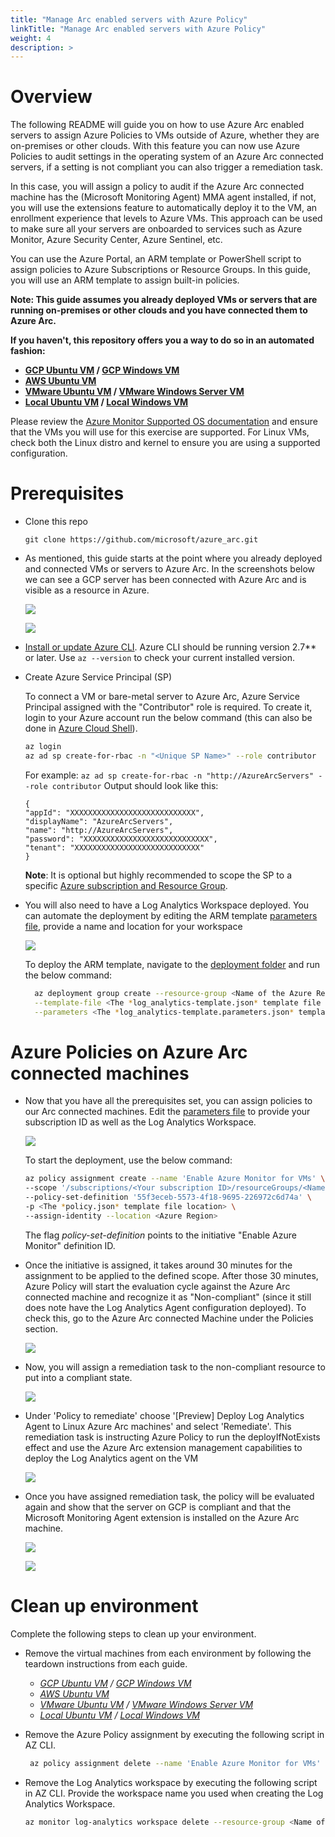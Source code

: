 ```yaml
---
title: "Manage Arc enabled servers with Azure Policy"
linkTitle: "Manage Arc enabled servers with Azure Policy"
weight: 4
description: >
---
```


# Overview

The following README will guide you on how to use Azure Arc enabled servers to assign Azure Policies to VMs outside of Azure, whether they are on-premises or other clouds. With this feature you can now use Azure Policies to audit settings in the operating system of an Azure Arc connected servers, if a setting is not compliant you can also trigger a remediation task. 

In this case, you will assign a policy to audit if the Azure Arc connected machine has the (Microsoft Monitoring Agent) MMA agent installed, if not, you will use the extensions feature to automatically deploy it to the VM, an enrollment experience that levels to Azure VMs. This approach can be used to make sure all your servers are onboarded to services such as Azure Monitor, Azure Security Center, Azure Sentinel, etc. 

You can use the Azure Portal, an ARM template or PowerShell script to assign policies to Azure Subscriptions or Resource Groups. In this guide, you will use an ARM template to assign built-in policies. 

**Note: This guide assumes you already deployed VMs or servers that are running on-premises or other clouds and you have connected them to Azure Arc.**

**If you haven't, this repository offers you a way to do so in an automated fashion:**
- **[GCP Ubuntu VM](../../gcp/gcp_terraform_ubuntu/) / [GCP Windows VM](../../gcp/gcp_terraform_windows)**
- **[AWS Ubuntu VM](../../aws/aws_terraform_ubuntu/)**
- **[VMware Ubuntu VM](../../vmware/vmware_terraform_ubuntu/) / [VMware Windows Server VM](../../vmware/vmware_terraform_winsrv)**
- **[Local Ubuntu VM](../../vagrant/local_vagrant_ubuntu/) / [Local Windows VM](../../vagrant/local_vagrant_windows)**

Please review the [Azure Monitor Supported OS documentation](https://docs.microsoft.com/en-us/azure/azure-monitor/insights/vminsights-enable-overview#supported-operating-systems) and ensure that the VMs you will use for this exercise are supported. For Linux VMs, check both the Linux distro and kernel to ensure you are using a supported configuration.


# Prerequisites

* Clone this repo

    ```terminal
    git clone https://github.com/microsoft/azure_arc.git
    ```

* As mentioned, this guide starts at the point where you already deployed and connected VMs or servers to Azure Arc. In the screenshots below we can see a GCP server has been connected with Azure Arc and is visible as a resource in Azure.

    ![](./01.png)

    ![](./02.png)

  
* [Install or update Azure CLI](https://docs.microsoft.com/en-us/cli/azure/install-azure-cli?view=azure-cli-latest). Azure CLI should be running version 2.7** or later. Use ```az --version``` to check your current installed version.

* Create Azure Service Principal (SP)   

    To connect a VM or bare-metal server to Azure Arc, Azure Service Principal assigned with the "Contributor" role is required. To create it, login to your Azure account run the below command (this can also be done in [Azure Cloud Shell](https://shell.azure.com/)).

    ```bash
    az login
    az ad sp create-for-rbac -n "<Unique SP Name>" --role contributor
    ```
    For example:
    ```az ad sp create-for-rbac -n "http://AzureArcServers" --role contributor```
    Output should look like this:
    ```
    {
    "appId": "XXXXXXXXXXXXXXXXXXXXXXXXXXXX",
    "displayName": "AzureArcServers",
    "name": "http://AzureArcServers",
    "password": "XXXXXXXXXXXXXXXXXXXXXXXXXXXX",
    "tenant": "XXXXXXXXXXXXXXXXXXXXXXXXXXXX"
    }
    ```
    
  **Note**: It is optional but highly recommended to scope the SP to a specific [Azure subscription and Resource Group](https://docs.microsoft.com/en-us/cli/azure/ad/sp?view=azure-cli-latest).

* You will also need to have a Log Analytics Workspace deployed. You can automate the deployment by editing the ARM template [parameters file](https://github.com/microsoft/azure_arc/blob/master/azure_arc_servers_jumpstart/policies/arm/log_analytics-template.parameters.json), provide a name and location for your workspace

    ![](./03.png)

  To deploy the ARM template, navigate to the [deployment folder](https://github.com/microsoft/azure_arc/tree/master/azure_arc_servers_jumpstart/policies/arm) and run the below command:

  ```bash
    az deployment group create --resource-group <Name of the Azure Resource Group> \
    --template-file <The *log_analytics-template.json* template file location> \
    --parameters <The *log_analytics-template.parameters.json* template file location>
  ```

# Azure Policies on Azure Arc connected machines

* Now that you have all the prerequisites set, you can assign policies to our Arc connected machines. Edit the [parameters file](https://github.com/microsoft/azure_arc/blob/master/azure_arc_servers_jumpstart/policies/arm/policy.json) to provide your subscription ID as well as the Log Analytics Workspace.

    ![](./04.png)

  To start the deployment, use the below command: 

  ```bash
  az policy assignment create --name 'Enable Azure Monitor for VMs' \
  --scope '/subscriptions/<Your subscription ID>/resourceGroups/<Name of the Azure Resource Group>' \
  --policy-set-definition '55f3eceb-5573-4f18-9695-226972c6d74a' \
  -p <The *policy.json* template file location> \
  --assign-identity --location <Azure Region>
  ```

  The flag *policy-set-definition* points to the initiative "Enable Azure Monitor" definition ID. 

* Once the initiative is assigned, it takes around 30 minutes for the assignment to be applied to the defined scope. After those 30 minutes, Azure Policy will start the evaluation cycle against the Azure Arc connected machine and recognize it as "Non-compliant" (since it still does note have the Log Analytics Agent configuration deployed). To check this, go to the Azure Arc connected Machine under the Policies section. 

  ![](./05.png)

* Now, you will assign a remediation task to the non-compliant resource to put into a compliant state. 

  ![](./06.png)

* Under 'Policy to remediate' choose '[Preview] Deploy Log Analytics Agent to Linux Azure Arc machines' and select 'Remediate'. This remediation task is instructing Azure Policy to run the deployIfNotExists effect and use the Azure Arc extension management capabilities to deploy the Log Analytics agent on the VM

  ![](./07.png)

* Once you have assigned remediation task, the policy will be evaluated again and show that the server on GCP is compliant and that the Microsoft Monitoring Agent extension is installed on the Azure Arc machine.

  ![](./08.png)

  ![](./09.png)

# Clean up environment

Complete the following steps to clean up your environment.

* Remove the virtual machines from each environment by following the teardown instructions from each guide.

    - *[GCP Ubuntu VM](../../gcp/gcp_terraform_ubuntu/) / [GCP Windows VM](../../gcp/gcp_terraform_windows)*
    - *[AWS Ubuntu VM](../../aws/aws_terraform_ubuntu/)*
    - *[VMware Ubuntu VM](../../vmware/vmware_terraform_ubuntu/) / [VMware Windows Server VM](../../vmware/vmware_terraform_winsrv)*
    - *[Local Ubuntu VM](../../vagrant/local_vagrant_ubuntu/) / [Local Windows VM](../../vagrant/local_vagrant_windows)*

* Remove the Azure Policy assignment by executing the following script in AZ CLI.

   ```bash
    az policy assignment delete --name 'Enable Azure Monitor for VMs' --resource-group <resource_group>
    ```
* Remove the Log Analytics workspace by executing the following script in AZ CLI. Provide the workspace name you used when creating the Log Analytics Workspace.

    ```bash
    az monitor log-analytics workspace delete --resource-group <Name of the Azure Resource Group> --workspace-name <Log Analytics Workspace Name> --yes
    ```
